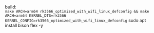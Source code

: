 build: \
`make ARCH=arm64 rk3566_optimized_with_wifi_linux_defconfig && make ARCH=arm64 KERNEL_DTS=rk3566 KERNEL_CONFIG=rk3566_optimized_with_wifi_linux_defconfig`
sudo apt install bison flex -y 